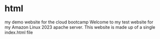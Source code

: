 # html
my demo website for the cloud bootcamp
Welcome to my test website for my Amazon Linux 2023 apache server.
This website is made up of a single index.html file 
